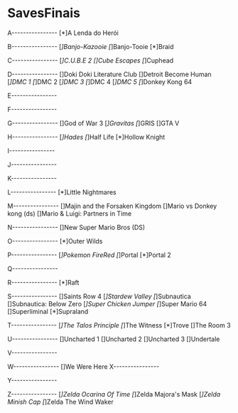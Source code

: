 # SavesFinais

A----------------
[*]A Lenda do Herói

B----------------
[*]Banjo-Kazooie
[*]Banjo-Tooie
[*]Braid

C----------------
[*]C.U.B.E 2
[]Cube Escapes
[*]Cuphead

D----------------
[]Doki Doki Literature Club
[]Detroit Become Human
[*]DMC 1
[*]DMC 2
[*]DMC 3
[*]DMC 4
[*]DMC 5
[*]Donkey Kong 64



E----------------

F----------------

G----------------
[]God of War 3
[*]Gravitas
[*]GRIS
[]GTA V

H----------------
[*]Hades
[*]Half Life
[*]Hollow Knight

I----------------

J----------------

K----------------

L----------------
[*]Little Nightmares

M----------------
[]Majin and the Forsaken Kingdom
[]Mario vs Donkey kong (ds)
[]Mario & Luigi: Partners in Time


N----------------
[]New Super Mario Bros (DS)

O----------------
[*]Outer Wilds

P----------------
[*]Pokemon FireRed
[*]Portal
[*]Portal 2

Q----------------

R----------------
[*]Raft

S----------------
[]Saints Row 4
[*]Stardew Valley
[*]Subnautica
[]Subnautica: Below Zero
[*]Super Chicken Jumper
[*]Super Mario 64
[]Superliminal
[*]Supraland

T----------------
[*]The Talos Principle
[*]The Witness
[*]Trove
[]The Room 3

U----------------
[]Uncharted 1
[]Uncharted 2
[]Uncharted 3
[]Undertale

V----------------

W----------------
[]We Were Here
X----------------

Y----------------

Z----------------
[*]Zelda Ocarina Of Time
[*]Zelda Majora's Mask
[*]Zelda Minish Cap
[*]Zelda The Wind Waker

